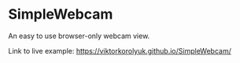 # SimpleWebcam
An easy to use browser-only webcam view.

Link to live example: https://viktorkorolyuk.github.io/SimpleWebcam/
